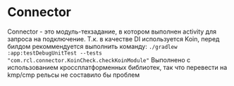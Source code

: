 # Connector
 Connector - это модуль-техзадание, в котором выполнен activity для запроса на подключение.
 Т.к. в качестве DI используется Koin, перед билдом рекоммендуется выполнить команду:
 `./gradlew :app:testDebugUnitTest --tests "com.rcl.connector.KoinCheck.checkKoinModule"`
 Выполнено с использованием кроссплатформенных библиотек, так что перевести на kmp/cmp рельсы не составило бы проблем
